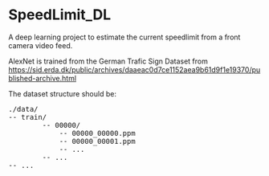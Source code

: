 # SpeedLimit_DL
A deep learning project to estimate the current speedlimit from a front camera video feed.

AlexNet is trained from the German Trafic Sign Dataset from https://sid.erda.dk/public/archives/daaeac0d7ce1152aea9b61d9f1e19370/published-archive.html

The dataset structure should be:

<pre>
./data/  
-- train/  
        -- 00000/  
            -- 00000_00000.ppm  
            -- 00000_00001.ppm  
            -- ...  
        -- ...  
-- ...
</pre>
